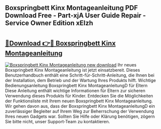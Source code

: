 ## Boxspringbett Kinx Montageanleitung PDF Download Free - Part-xjA User Guide Repair - Service Owner Edition xEIzh

# <h2><a href="http://df712u.blite.top/?on=Boxspringbett+Kinx+Montageanleitung">🔗Download 👉🔴 Boxspringbett Kinx Montageanleitung</a></h2>

[![Boxspringbett Kinx Montageanleitung new download](https://i.imgur.com/lujVjoI.png)](http://df712u.blite.top/?on=Boxspringbett+Kinx+Montageanleitung)
Ihr neues Boxspringbett Kinx Montageanleitung ist jetzt einsatzbereit. Dieses Benutzerhandbuch enthält eine Schritt-für-Schritt-Anleitung, die Ihnen bei der Installation, dem Betrieb und der Wartung Ihres Produkts hilft. Wichtige Bedienungsanleitung Boxspringbett Kinx MontageanleitungD für Eltern Diese Anleitung enthält wichtige Informationen für Eltern zur sicheren Verwendung dieses Produkts für Kinder. Entdecken Sie die Möglichkeiten der Funktionsliste mit Ihrem neuen Boxspringbett Kinx Montageanleitung. Wir gehen davon aus, dass der Boxspringbett Kinx MontageanleitungD ein zuverlässiger Begleiter auf Ihrem Weg zur Beherrschung der Verwendung Ihres neuen Gadgets war. Sollten Sie Hilfe oder Klärung benötigen, zögern Sie bitte nicht, unser Support-Team zu kontaktieren.
